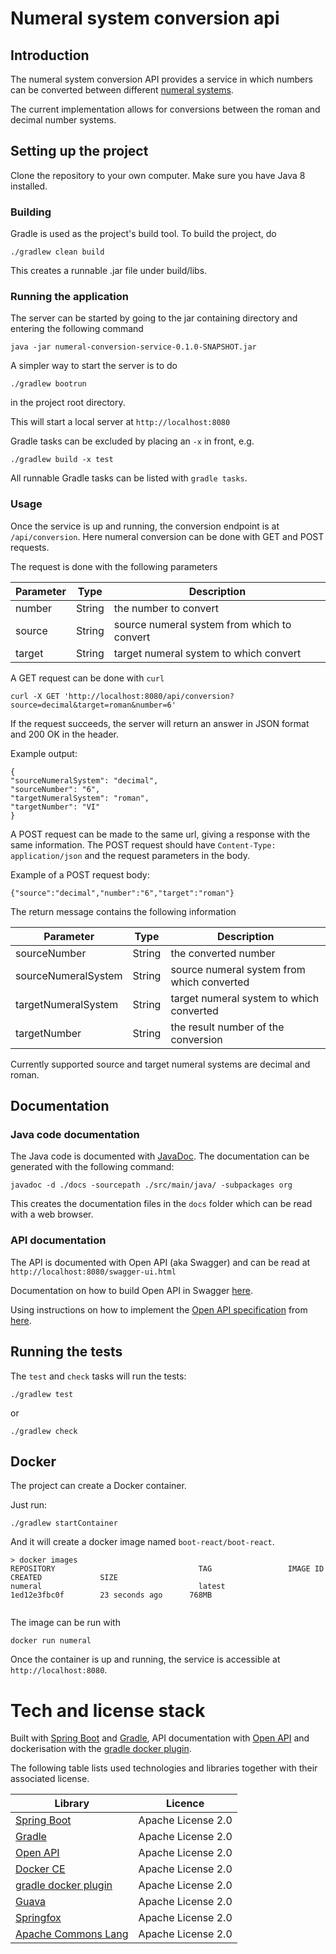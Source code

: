 # Numeral system conversion api

## Introduction

The numeral system conversion API provides a service in which numbers can be converted between different [numeral systems](https://en.wikipedia.org/wiki/List_of_numeral_systems).

The current implementation allows for conversions between the roman and decimal number systems.

## Setting up the project

Clone the repository to your own computer. Make sure you have Java 8 installed. 

### Building

Gradle is used as the project's build tool. To build the project, do

    ./gradlew clean build

This creates a runnable .jar file under build/libs.

### Running the application
    
The server can be started by going to the jar containing directory and entering the following command

    java -jar numeral-conversion-service-0.1.0-SNAPSHOT.jar
    
A simpler way to start the server is to do

    ./gradlew bootrun
    
in the project root directory. 

This will start a local server at `http://localhost:8080`
    
Gradle tasks can be excluded by placing an `-x` in front, e.g.

    ./gradlew build -x test

   
All runnable Gradle tasks can be listed with `gradle tasks`.


### Usage

Once the service is up and running, the conversion endpoint is at `/api/conversion`. Here numeral conversion can be done with GET and POST requests.

The request is done with the following parameters

|Parameter        | Type         | Description |
|-----------------|--------------|-------------|
|number           | String       | the number to convert |
|source           | String       | source numeral system from which to convert |
|target           | String       | target numeral system to which convert |


A GET request can be done with `curl`

    curl -X GET 'http://localhost:8080/api/conversion?source=decimal&target=roman&number=6' 

If the request succeeds, the server will return an answer in JSON format and 200 OK in the header. 

Example output:

    {
    "sourceNumeralSystem": "decimal",
    "sourceNumber": "6",
    "targetNumeralSystem": "roman",
    "targetNumber": "VI"
    }

A POST request can be made to the same url, giving a response with the same information.
The POST request should have `Content-Type: application/json` and the request parameters in the body.

Example of a POST request body:

    {"source":"decimal","number":"6","target":"roman"}


The return message contains the following information

|Parameter           | Type         | Description |
|--------------------|--------------|-------------|
|sourceNumber        | String       | the converted number |
|sourceNumeralSystem | String       | source numeral system from which converted |
|targetNumeralSystem | String       | target numeral system to which converted |
|targetNumber        | String       | the result number of the conversion |



Currently supported source and target numeral systems are decimal and roman.



## Documentation

### Java code documentation

The Java code is documented with [JavaDoc](http://www.oracle.com/technetwork/java/javase/documentation/javadoc-137458.html). The documentation can be generated with the following command:

    javadoc -d ./docs -sourcepath ./src/main/java/ -subpackages org

This creates the documentation files in the `docs` folder which can be read with a web browser.


### API documentation

The API is documented with Open API (aka Swagger) and can be read at `http://localhost:8080/swagger-ui.html`

Documentation on how to build Open API in Swagger [here](http://www.baeldung.com/swagger-2-documentation-for-spring-rest-api).

Using instructions on how to implement the [Open API specification](https://github.com/OAI/OpenAPI-Specification/blob/master/versions/3.0.1.md)  from [here](http://docs.swagger.io/swagger-core/v1.3.12/apidocs/index.html?com/wordnik/swagger/annotations/ApiModelProperty.html).



## Running the tests

The `test` and `check` tasks will run the tests:
```
./gradlew test
```

or

```
./gradlew check
```


## Docker

The project can create a Docker container.

Just run:

```
./gradlew startContainer
```

And it will create a docker image named `boot-react/boot-react`.

```
> docker images
REPOSITORY                                TAG                 IMAGE ID            CREATED             SIZE
numeral                                   latest              1ed12e3fbc0f        23 seconds ago      768MB


```

The image can be run with

    docker run numeral

Once the container is up and running, the service is accessible at `http://localhost:8080`.


# Tech and license stack

Built with [Spring Boot](https://github.com/spring-projects/spring-boot) and [Gradle](https://gradle.org/), API documentation with [Open API]() and dockerisation with the [gradle docker plugin](https://github.com/bmuschko/gradle-docker-plugin).

The following table lists used technologies and libraries together with their associated license.

|Library      |                                                       Licence |
|--------------------------------------------------------------------|----------|
|[Spring Boot](https://github.com/spring-projects/spring-boot)        |Apache License 2.0 |
|[Gradle](https://gradle.org/)                                        |Apache License 2.0 |
|[Open API](https://www.openapis.org/)                                 | Apache License 2.0 |
|[Docker CE](https://www.docker.com/community-edition)                 |Apache License 2.0|
|[gradle docker plugin](https://github.com/bmuschko/gradle-docker-plugin) | Apache License 2.0 |
|[Guava](https://github.com/google/guava)                           | Apache License 2.0 |
|[Springfox](https://github.com/springfox/springfox)                  | Apache License 2.0 |
|[Apache Commons Lang](http://commons.apache.org/proper/commons-lang/)| Apache License 2.0 |
